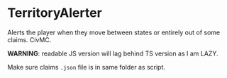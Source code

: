 # TerritoryAlerter
Alerts the player when they move between states or entirely out of some claims. CivMC.

**WARNING**: readable JS version will lag behind TS version as I am LAZY.

Make sure claims `.json` file is in same folder as script.
